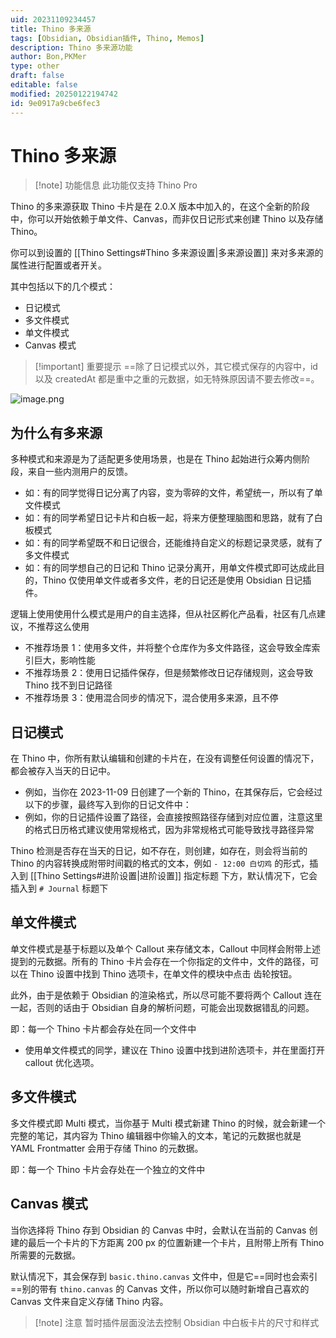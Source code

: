```yaml
---
uid: 20231109234457
title: Thino 多来源
tags: [Obsidian, Obsidian插件, Thino, Memos]
description: Thino 多来源功能
author: Bon,PKMer
type: other
draft: false
editable: false
modified: 20250122194742
id: 9e0917a9cbe6fec3
---
```


# Thino 多来源

> [!note] 功能信息
> 此功能仅支持 Thino Pro

Thino 的多来源获取 Thino 卡片是在 2.0.X 版本中加入的，在这个全新的阶段中，你可以开始依赖于单文件、Canvas，而非仅日记形式来创建 Thino 以及存储 Thino。

你可以到设置的 [[Thino Settings#Thino 多来源设置|多来源设置]] 来对多来源的属性进行配置或者开关。

其中包括以下的几个模式：

- 日记模式
- 多文件模式
- 单文件模式
- Canvas 模式

> [!important] 重要提示
> ==除了日记模式以外，其它模式保存的内容中，id 以及 createdAt 都是重中之重的元数据，如无特殊原因请不要去修改==。

![image.png](https://cdn.pkmer.cn/images/20240505011345.png!pkmer)

## 为什么有多来源

多种模式和来源是为了适配更多使用场景，也是在 Thino 起始进行众筹内侧阶段，来自一些内测用户的反馈。

- 如：有的同学觉得日记分离了内容，变为零碎的文件，希望统一，所以有了单文件模式
- 如：有的同学希望日记卡片和白板一起，将来方便整理脑图和思路，就有了白板模式
- 如：有的同学希望既不和日记很合，还能维持自定义的标题记录灵感，就有了多文件模式
- 如：有的同学想自己的日记和 Thino 记录分离开，用单文件模式即可达成此目的，Thino 仅使用单文件或者多文件，老的日记还是使用 Obsidian 日记插件。

逻辑上使用使用什么模式是用户的自主选择，但从社区孵化产品看，社区有几点建议，不推荐这么使用

- 不推荐场景 1：使用多文件，并将整个仓库作为多文件路径，这会导致全库索引巨大，影响性能
- 不推荐场景 2：使用日记插件保存，但是频繁修改日记存储规则，这会导致 Thino 找不到日记路径
- 不推荐场景 3：使用混合同步的情况下，混合使用多来源，且不停

## 日记模式

在 Thino 中，你所有默认编辑和创建的卡片在，在没有调整任何设置的情况下，都会被存入当天的日记中。

- 例如，当你在 2023-11-09 日创建了一个新的 Thino，在其保存后，它会经过以下的步骤，最终写入到你的日记文件中：
- 例如，你的日记插件设置了路径，会直接按照路径存储到对应位置，注意这里的格式日历格式建议使用常规格式，因为非常规格式可能导致找寻路径异常

Thino 检测是否存在当天的日记，如不存在，则创建，如存在，则会将当前的 Thino 的内容转换成附带时间戳的格式的文本，例如 `- 12:00 白切鸡` 的形式，插入到 [[Thino Settings#进阶设置|进阶设置]] 指定标题 下方，默认情况下，它会插入到 `# Journal` 标题下

## 单文件模式

单文件模式是基于标题以及单个 Callout 来存储文本，Callout 中同样会附带上述提到的元数据。所有的 Thino 卡片会存在一个你指定的文件中，文件的路径，可以在 Thino 设置中找到 Thino 选项卡，在单文件的模块中点击 齿轮按钮。

此外，由于是依赖于 Obsidian 的渲染格式，所以尽可能不要将两个 Callout 连在一起，否则的话由于 Obsidian 自身的解析问题，可能会出现数据错乱的问题。

即：每一个 Thino 卡片都会存处在同一个文件中

- 使用单文件模式的同学，建议在 Thino 设置中找到进阶选项卡，并在里面打开 callout 优化选项。

## 多文件模式

多文件模式即 Multi 模式，当你基于 Multi 模式新建 Thino 的时候，就会新建一个完整的笔记，其内容为 Thino 编辑器中你输入的文本，笔记的元数据也就是 YAML Frontmatter 会用于存储 Thino 的元数据。

即：每一个 Thino 卡片会存处在一个独立的文件中

## Canvas 模式

当你选择将 Thino 存到 Obsidian 的 Canvas 中时，会默认在当前的 Canvas 创建的最后一个卡片的下方距离 200 px 的位置新建一个卡片，且附带上所有 Thino 所需要的元数据。

默认情况下，其会保存到 `basic.thino.canvas` 文件中，但是它==同时也会索引==别的带有 `thino.canvas` 的 Canvas 文件，所以你可以随时新增自己喜欢的 Canvas 文件来自定义存储 Thino 内容。

> [!note] 注意
> 暂时插件层面没法去控制 Obsidian 中白板卡片的尺寸和样式